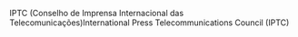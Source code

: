 <span data-ttu-id="f4610-101">IPTC (Conselho de Imprensa Internacional das Telecomunicações)</span><span class="sxs-lookup"><span data-stu-id="f4610-101">International Press Telecommunications Council (IPTC)</span></span>